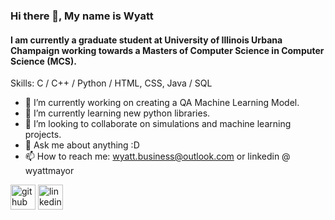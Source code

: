 ### Hi there 👋, My name is Wyatt
#### I am currently a graduate student at University of Illinois Urbana Champaign working towards a Masters of Computer Science in Computer Science (MCS).

Skills: C / C++ / Python / HTML, CSS, Java / SQL

- 🔭 I’m currently working on creating a QA Machine Learning Model. 
- 🌱 I’m currently learning new python libraries. 
- 👯 I’m looking to collaborate on simulations and machine learning projects. 
- 💬 Ask me about anything :D 
- 📫 How to reach me: wyatt.business@outlook.com or linkedin @ wyattmayor

[<img src='https://cdn.jsdelivr.net/npm/simple-icons@3.0.1/icons/github.svg' alt='github' height='40'>](https://github.com/WyattMayor)  [<img src='https://cdn.jsdelivr.net/npm/simple-icons@3.0.1/icons/linkedin.svg' alt='linkedin' height='40'>](https://www.linkedin.com/in/wyattmayor//)  

